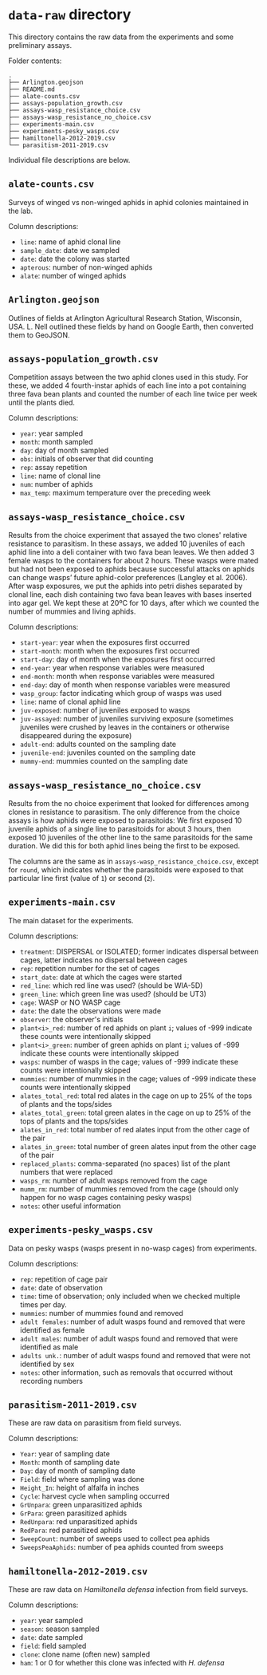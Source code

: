 # `data-raw` directory

This directory contains the raw data from the experiments and some preliminary
assays. 

Folder contents:

```
.
├── Arlington.geojson
├── README.md
├── alate-counts.csv
├── assays-population_growth.csv
├── assays-wasp_resistance_choice.csv
├── assays-wasp_resistance_no_choice.csv
├── experiments-main.csv
├── experiments-pesky_wasps.csv
├── hamiltonella-2012-2019.csv
└── parasitism-2011-2019.csv
```


Individual file descriptions are below.


## `alate-counts.csv`

Surveys of winged vs non-winged aphids in aphid colonies maintained in
the lab.

Column descriptions:

* `line`: name of aphid clonal line
* `sample_date`: date we sampled
* `date`: date the colony was started
* `apterous`: number of non-winged aphids
* `alate`: number of winged aphids



## `Arlington.geojson`

Outlines of fields at Arlington Agricultural Research Station,
Wisconsin, USA. L. Nell outlined these fields by hand on Google Earth,
then converted them to GeoJSON.


## `assays-population_growth.csv`

Competition assays between the two aphid clones used in this study.
For these, we added 4 fourth-instar aphids of each line
into a pot containing three fava bean plants and counted the number of
each line twice per week until the plants died. 

Column descriptions:

* `year`: year sampled
* `month`: month sampled
* `day`: day of month sampled
* `obs`: initials of observer that did counting
* `rep`: assay repetition
* `line`: name of clonal line
* `num`: number of aphids
* `max_temp`: maximum temperature over the preceding week



## `assays-wasp_resistance_choice.csv`

Results from the choice experiment that assayed the two clones' relative
resistance to parasitism.
In these assays, we added 10 juveniles
of each aphid line into a deli container with two fava bean leaves.
We then added 3 female wasps to the containers for about 2 hours.
These wasps were mated but had not been exposed to aphids because
successful attacks on aphids can change wasps’ future aphid-color
preferences (Langley et al. 2006).
After wasp exposures, we put the aphids into petri dishes separated by
clonal line, each dish containing two fava bean leaves with bases
inserted into agar gel.
We kept these at 20ºC for 10 days, after which we counted the number
of mummies and living aphids.

Column descriptions:

* `start-year`: year when the exposures first occurred
* `start-month`: month when the exposures first occurred
* `start-day`: day of month when the exposures first occurred
* `end-year`: year when response variables were measured
* `end-month`: month when response variables were measured
* `end-day`: day of month when response variables were measured
* `wasp_group`: factor indicating which group of wasps was used
* `line`: name of clonal aphid line
* `juv-exposed`: number of juveniles exposed to wasps
* `juv-assayed`: number of juveniles surviving exposure (sometimes juveniles 
  were crushed by leaves in the containers or otherwise disappeared during 
  the exposure)
* `adult-end`: adults counted on the sampling date
* `juvenile-end`: juveniles counted on the sampling date
* `mummy-end`: mummies counted on the sampling date


## `assays-wasp_resistance_no_choice.csv`

Results from the no choice experiment that looked for differences among clones
in resistance to parasitism.
The only difference from the choice assays is how aphids were exposed to 
parasitoids:
We first exposed 10 juvenile aphids of a single line to parasitoids for about 3
hours, then exposed 10 juveniles of the other line to the same parasitoids for
the same duration. We did this for both aphid lines being the first to
be exposed.

The columns are the same as in `assays-wasp_resistance_choice.csv`, 
except for `round`, which indicates whether the parasitoids were exposed
to that particular line first (value of `1`) or second (`2`).



## `experiments-main.csv`

The main dataset for the experiments.

Column descriptions:

* `treatment`: DISPERSAL or ISOLATED; former indicates dispersal between cages, 
  latter indicates no dispersal between cages
* `rep`: repetition number for the set of cages
* `start_date`: date at which the cages were started
* `red_line`: which red line was used? (should be WIA-5D)
* `green_line`: which green line was used? (should be UT3)
* `cage`: WASP or NO WASP cage
* `date`: the date the observations were made
* `observer`: the observer's initials
* `plant<i>_red`: number of red aphids on plant `i`; values of -999 
  indicate these counts were intentionally skipped
* `plant<i>_green`: number of green aphids on plant `i`; values of -999 
  indicate these counts were intentionally skipped
* `wasps`: number of wasps in the cage; values of -999 indicate these counts 
  were intentionally skipped
* `mummies`: number of mummies in the cage; values of -999 indicate these
  counts were intentionally skipped
* `alates_total_red`: total red alates in the cage on up to 25% of the 
  tops of plants and the tops/sides
* `alates_total_green`: total green alates in the cage on up to 25% of the 
  tops of plants and the tops/sides
* `alates_in_red`: total number of red alates input from the other 
  cage of the pair
* `alates_in_green`: total number of green alates input from the other 
  cage of the pair
* `replaced_plants`: comma-separated (no spaces) list of the plant numbers
  that were replaced
* `wasps_rm`: number of adult wasps removed from the cage
* `mumm_rm`: number of mummies removed from the cage (should only happen for
  no wasp cages containing pesky wasps)
* `notes`: other useful information


## `experiments-pesky_wasps.csv`


Data on pesky wasps (wasps present in no-wasp cages) from experiments.

Column descriptions:

* `rep`: repetition of cage pair
* `date`: date of observation
* `time`: time of observation; only included when we checked multiple times per
  day.
* `mummies`: number of mummies found and removed
* `adult females`: number of adult wasps found and removed that were 
  identified as female
* `adult males`: number of adult wasps found and removed that were 
  identified as male
* `adults unk.`: number of adult wasps found and removed that were not 
  identified by sex
* `notes`: other information, such as removals that occurred without recording
  numbers



## `parasitism-2011-2019.csv`

These are raw data on parasitism from field surveys.

Column descriptions:

* `Year`: year of sampling date
* `Month`: month of sampling date
* `Day`: day of month of sampling date
* `Field`: field where sampling was done
* `Height_In`: height of alfalfa in inches
* `Cycle`: harvest cycle when sampling occurred
* `GrUnpara`: green unparasitized aphids
* `GrPara`: green parasitized aphids
* `RedUnpara`: red unparasitized aphids
* `RedPara`: red parasitized aphids
* `SweepCount`: number of sweeps used to collect pea aphids
* `SweepsPeaAphids`: number of pea aphids counted from sweeps



## `hamiltonella-2012-2019.csv`

These are raw data on *Hamiltonella defensa* infection from field surveys.

Column descriptions:

* `year`: year sampled
* `season`: season sampled
* `date`: date sampled
* `field`: field sampled
* `clone`: clone name (often new) sampled
* `ham`: 1 or 0 for whether this clone was infected with *H. defensa*


